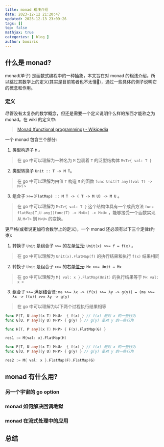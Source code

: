 ```yaml
---
title: monad 粗浅介绍 
date: 2023-12-12 21:20:47 
updated: 2023-12-13 23:09:26
tags: [] 
top: false
mathjax: true
categories: [ blog ]
author: booiris
---
```


## 什么是 monad?

monad(单子) 是函数式编程中的一种抽象，本文旨在对 monad 的粗浅介绍，所以跳过其数学上的定义(其实是目前笔者也不太懂🤫)，通过一些具体的例子说明它的概念和作用。

### 定义

尽管没有太复杂的数学概念，但还是需要一个定义说明什么样的东西才能称之为 monad。在 wiki 的定义中:

> [Monad (functional programming) - Wikipedia](https://en.wikipedia.org/wiki/Monad_(functional_programming)#Definition)

一个 monad 包含三个部分:

1. 类型构造子 `M` 。

> 在 go 中可以理解为一种名为 `M` 包裹着 `T` 的泛型结构体 `M<T>{ val: T }`

2. 类型转换子 ` Unit :: T -> M T `。

> 在 go 中可以理解为由值 `T` 构造 `M` 的函数 `func Unit[T any](val T) -> M<T>`

3. 组合子 `>>=(FlatMap) :: M T -> ( T -> M U) -> M U` 。

> 在 go 中可以理解为 `M<T>{ val: T }` 这个结构体具有一个成员方法 `func flatMap[T,U any](func(T) -> M<U>) -> M<U>` ，能够接受一个函数实现从 `M<T>` 到 `M<U>` 的变换。

更严格(或者说更加符合数学上的定义)，一个 monad 还必须有以下三个定律(约束):

1. 转换子 `Unit` 是组合子 `>>=` 的左[单位元](https://en.wikipedia.org/wiki/Identity_element): `Unit(x) >>= f ↔ f(x)` 。

> 在 go 中可以理解为 `Unit(x).FlatMap(f)` 的执行结果和执行 `f(x)` 结果相同

2. 转换子 `Unit` 是组合子 `>>=` 的右[单位元](https://en.wikipedia.org/wiki/Identity_element): `Mx >>= Unit ↔ Mx`

> 在 go 中可以理解为 `M{ val: x }.FlatMap(Unit)` 的执行结果等于 `M< val: x >`

3. 组合子 `>>=` 满足结合律: `ma >>= λx -> (f(x) >>= λy -> g(y)) ↔ (ma >>= λx -> f(x)) >>= λy -> g(y)`

> 在 go 中可以理解为以下两个过程执行结果相等

```go
func F[T, U any](x T) M<U>  { f(x) } // f(x) 是对 x 的一些行为
func G[U, P any](y U) M<P> { g(y) } // g(y) 是对 y 的一些行为

func H[T, P any](x T) M<P> { F(x).FlatMap(G) }

res1 := M{val: x}.FlatMap(H)
```

```go
func F[T, U any](x T) M<U>  { f(x) } // f(x) 是对 x 的一些行为
func G[U, P any](y U) M<P> { g(y) } // g(y) 是对 y 的一些行为

res2 := M{ val: x }.FlatMap(F).FlatMap(G)
```

## monad 有什么用?

### 另一个宇宙的 go option

### monad 如何解决回调地狱

### monad 在流式处理中的应用

## 总结
